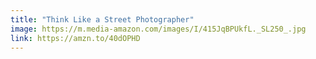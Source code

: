 ```yaml
---
title: "Think Like a Street Photographer"
image: https://m.media-amazon.com/images/I/415JqBPUkfL._SL250_.jpg
link: https://amzn.to/40dOPHD
---
```

